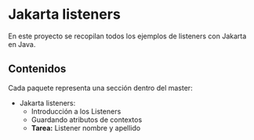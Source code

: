 # Jakarta listeners

En este proyecto se recopilan todos los ejemplos de listeners con Jakarta en Java.

## Contenidos

Cada paquete representa una sección dentro del master:

- Jakarta listeners:
  - Introducción a los Listeners
  - Guardando atributos de contextos
  - **Tarea:** Listener nombre y apellido
